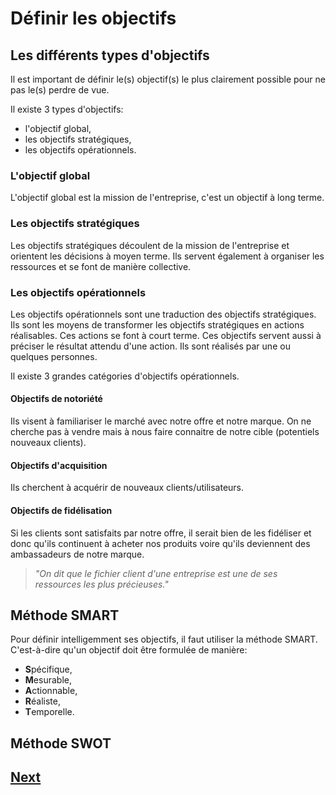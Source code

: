 # Définir les objectifs

## Les différents types d'objectifs

Il est important de définir le(s) objectif(s) le plus clairement possible pour ne pas le(s) perdre de vue.

Il existe 3 types d'objectifs:

- l'objectif global,
- les objectifs stratégiques,
- les objectifs opérationnels.

### L'objectif global

L'objectif global est la mission de l'entreprise, c'est un objectif à long terme.

### Les objectifs stratégiques

Les objectifs stratégiques découlent de la mission de l'entreprise et orientent les décisions à moyen terme. Ils servent également à organiser les ressources et se font de manière collective.

### Les objectifs opérationnels

Les objectifs opérationnels sont une traduction  des objectifs stratégiques. Ils sont les moyens de transformer les objectifs stratégiques en actions réalisables. Ces actions se font à court terme. Ces objectifs servent aussi à préciser le résultat attendu d'une action. Ils sont réalisés par une ou quelques personnes.

Il existe 3 grandes catégories d'objectifs opérationnels.

#### Objectifs de notoriété

Ils visent à familiariser le marché avec notre offre et notre marque. On ne cherche pas à vendre mais à nous faire connaitre de notre cible (potentiels nouveaux clients).

#### Objectifs d'acquisition

Ils cherchent à acquérir de nouveaux clients/utilisateurs.

#### Objectifs de fidélisation

Si les clients sont satisfaits par notre offre, il serait bien de les fidéliser et donc qu'ils continuent à acheter nos produits voire qu'ils deviennent des ambassadeurs de notre marque.

> *"On dit que le fichier client d'une entreprise est une de ses ressources les plus précieuses."*


## Méthode SMART

Pour définir intelligemment ses objectifs, il faut utiliser la méthode SMART. C'est-à-dire qu'un objectif doit être formulée de manière:

- **S**pécifique,
- **M**esurable,
- **A**ctionnable,
- **R**éaliste,
- **T**emporelle.




## Méthode SWOT




## [Next](market-study.md)